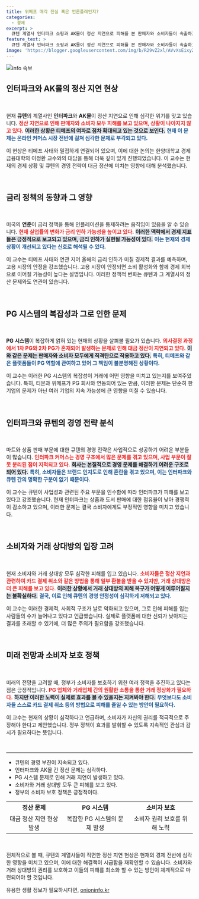 ```yaml
---
title: 위메프 매각 진실 혹은 언론플레인지?
categories:
  - 경제
excerpt: >
  큐텐 계열사 인터파크 쇼핑과 AK몰이 정산 지연으로 피해를 본 판매자와 소비자들이 속출하고, 검찰의 압수수색이 진행되는 상황! 티메프 사태의 여파가 어디까지 미칠지 전문가와 함께 분석해 봅니다. 클릭하고 더 알아보세요!
feature_text: >
  큐텐 계열사 인터파크 쇼핑과 AK몰이 정산 지연으로 피해를 본 판매자와 소비자들이 속출하고, 검찰의 압수수색이 진행되는 상황! 티메프 사태의 여파가 어디까지 미칠지 전문가와 함께 분석해 봅니다. 클릭하고 더 알아보세요!
image: 'https://blogger.googleusercontent.com/img/b/R29vZ2xl/AVvXsEixyZcFfHzMRdzZMjFBmAUKJYCLCGyLL1o632UiGVXcaFdKo_bkvkuCioo0uUKlGfBVcT3P84aROyZIXSBEx3Aw5nCQ3pTgDom1WDC4m8eifvWiAmWEEVb4x6G_l8C0QH225ldMjyaFvpxGEBGNO37VmDTDMHGhJPq73UglMfDca1-0aw/s1600/blogspot.png'
---
```


<p><img src="https://blogger.googleusercontent.com/img/b/R29vZ2xl/AVvXsEixyZcFfHzMRdzZMjFBmAUKJYCLCGyLL1o632UiGVXcaFdKo_bkvkuCioo0uUKlGfBVcT3P84aROyZIXSBEx3Aw5nCQ3pTgDom1WDC4m8eifvWiAmWEEVb4x6G_l8C0QH225ldMjyaFvpxGEBGNO37VmDTDMHGhJPq73UglMfDca1-0aw/s1600/blogspot.png" alt="info 속보" /></p>

<h2 data-ke-size="size26">인터파크와 AK몰의 정산 지연 현상</h2>

<p data-ke-size="size16">&nbsp;</p> 

<p>현재 <b>큐텐</b>의 계열사인 <b>인터파크</b>와 <b>AK몰</b>이 정산 지연으로 인해 심각한 위기를 맞고 있습니다. <b><span style="color: #ee2323;">정산 지연으로 인해 판매자와 소비자 모두 피해를 보고 있으며, 상황이 나아지지 않고 있다.</span></b> <b><span style="background-color: #21538527;">이러한 상황은 티메프의 여파로 점차 확대되고 있는 것으로 보인다.</span></b> <b><span style="color: #1a5490;">현재 이 문제는 온라인 커머스 시장 전반에 걸쳐 심각한 문제로 부각되고 있다.</span></b> </p>

<p>이 현상은 티메프 사태와 밀접하게 연결되어 있으며, 이에 대한 논의는 한양대학교 경제금융대학의 이정환 교수와의 대담을 통해 더욱 깊이 있게 진행되었습니다. 이 교수는 현재의 경제 상황 및 큐텐의 경영 전략이 대금 정산에 미치는 영향에 대해 분석했습니다. </p>

<p data-ke-size="size16">&nbsp;</p>

<h2 data-ke-size="size26">금리 정책의 동향과 그 영향</h2>

<p data-ke-size="size16">&nbsp;</p> 

<p>미국의 <b>연준</b>이 금리 정책을 통해 인플레이션을 통제하려는 움직임이 있음을 알 수 있습니다. <b><span style="color: #ee2323;">현재 실업률의 변화가 금리 인하 가능성을 높이고 있다.</span></b> <b><span style="background-color: #21538527;">이러한 맥락에서 경제 지표들은 긍정적으로 보고되고 있으며, 금리 인하가 실현될 가능성이 있다.</span></b> <b><span style="color: #1a5490;">이는 현재의 경제 상황이 개선되고 있다는 신호로 해석될 수 있다.</span></b> </p>

<p>이 교수는 티메프 사태와 연관 지어 올해의 금리 인하가 미칠 경제적 결과를 예측하며, 고용 시장의 안정을 강조했습니다. 고용 시장이 안정되면 소비 활성화와 함께 경제 회복으로 이어질 가능성이 높다는 설명입니다. 이러한 정책적 변화는 큐텐과 그 계열사의 정산 문제와도 연관이 있습니다.</p>

<p data-ke-size="size16">&nbsp;</p>

<h2 data-ke-size="size26">PG 시스템의 복잡성과 그로 인한 문제</h2>

<p data-ke-size="size16">&nbsp;</p>

<p><b>PG 시스템</b>이 복잡하게 얽혀 있는 현재의 상황을 살펴볼 필요가 있습니다. <b><span style="color: #ee2323;">의사결정 과정에서 1차 PG와 2차 PG가 혼재되어 발생하는 문제로 인해 대금 정산이 지연되고 있다.</span></b> <b><span style="background-color: #21538527;">이와 같은 문제는 판매자와 소비자 모두에게 직격탄으로 작용하고 있다.</span></b> <b><span style="color: #1a5490;">특히, 티메프와 같은 플랫폼들이 PG 역할에 관여하고 있어 그 책임이 불분명해진 상황이다.</span></b> </p>

<p>이 교수는 이러한 PG 시스템의 복잡성이 거래에 어떤 영향을 미치고 있는지를 보여주었습니다. 특히, 티몬과 위메프가 PG 회사와 연동되어 있는 만큼, 이러한 문제는 단순히 한 기업의 문제가 아닌 여러 기업의 지속 가능성에 큰 영향을 미칠 수 있습니다.</p>

<p data-ke-size="size16">&nbsp;</p>

<h2 data-ke-size="size26">인터파크와 큐텐의 경영 전략 분석</h2>

<p data-ke-size="size16">&nbsp;</p>

<p>마트와 상품 판매 부문에 대한 큐텐의 경영 전략은 사업적으로 성공하기 어려운 부분들이 많습니다. <b><span style="color: #ee2323;">인터파크 커머스는 경영 구조에서 많은 문제를 겪고 있으며, 사업 부문이 잘못 분리된 점이 지적되고 있다.</span></b> <b><span style="background-color: #21538527;">회사는 본질적으로 경영 문제를 해결하기 어려운 구조로 되어 있다.</span></b> <b><span style="color: #1a5490;">특히, 소비자들은 브랜드 인지도로 인해 혼란을 겪고 있으며, 이는 인터파크와 큐텐 간의 명확한 구분이 없기 때문이다.</span></b> </p>

<p>이 교수는 큐텐이 사업성과 관련된 주요 부문을 인수함에 따라 인터파크가 피해를 보고 있다고 강조했습니다. 현재 인터파크는 상품과 도서 판매에 대한 점유율이 낮아 경쟁력이 감소하고 있으며, 이러한 문제는 결국 소비자에게도 부정적인 영향을 미치고 있습니다.</p>

<p data-ke-size="size16">&nbsp;</p>

<h2 data-ke-size="size26">소비자와 거래 상대방의 입장 고려</h2>

<p data-ke-size="size16">&nbsp;</p>

<p>현재 소비자와 거래 상대방 모두 심각한 피해를 입고 있습니다. <b><span style="color: #ee2323;">소비자들은 정산 지연과 관련하여 카드 결제 취소와 같은 방법을 통해 일부 환불을 받을 수 있지만, 거래 상대방은 더 큰 피해를 보고 있다.</span></b> <b><span style="background-color: #21538527;">이러한 상황에서 거래 상대방의 피해 복구가 어떻게 이루어질지는 불확실하다.</span></b> <b><span style="color: #1a5490;">결국, 이로 인해 큐텐의 경영 안정성이 심각하게 저해되고 있다.</span></b> </p>

<p>이 교수는 이러한 경제적, 사회적 구조가 날로 악화되고 있으며, 그로 인해 피해를 입는 사람들의 수가 늘어나고 있다고 언급했습니다. 실제로 플랫폼에 대한 신뢰가 낮아지는 결과를 초래할 수 있기에, 더 많은 주의가 필요함을 강조했습니다.</p>

<p data-ke-size="size16">&nbsp;</p>

<h2 data-ke-size="size26">미래 전망과 소비자 보호 정책</h2>

<p data-ke-size="size16">&nbsp;</p>

<p>미래의 전망을 고려할 때, 정부가 소비자를 보호하기 위한 여러 정책을 추진하고 있다는 점은 긍정적입니다. <b><span style="color: #ee2323;">PG 업체와 거래업체 간의 원활한 소통을 통한 거래 정상화가 필요하다.</span></b> <b><span style="background-color: #21538527;">하지만 이러한 노력이 실제로 효과를 볼 수 있을지는 지켜봐야 한다.</span></b> <b><span style="color: #1a5490;">무엇보다도 소비자들 스스로 카드 결제 취소 등의 방법으로 피해를 줄일 수 있는 방안이 필요하다.</span></b> </p>

<p>이 교수는 현재의 상황이 심각하다고 언급하며, 소비자가 자신의 권리를 적극적으로 주장해야 한다고 제안했습니다. 정부 정책이 효과를 발휘할 수 있도록 지속적인 관심과 감시가 필요하다는 뜻입니다.</p>

<p data-ke-size="size16">&nbsp;</p>

<hr style="height: 2px; border: none; background: #1A1A1A;" />

<ul>
    <li>큐텐의 경영 부진이 지속되고 있다.</li>
    <li>인터파크와 AK몰 간 정산 문제는 심각하다.</li>
    <li>PG 시스템 문제로 인해 거래 지연이 발생하고 있다.</li>
    <li>소비자와 거래 상대방 모두 큰 피해를 보고 있다.</li>
    <li>정부의 소비자 보호 정책은 긍정적이다.</li>
</ul> 

<table style="width: 100%; border-collapse: collapse; border: 0;">
    <tr>
        <td style="text-align: center; height: 17px;"><b>정산 문제</b></td>
        <td style="text-align: center; height: 17px;"><b>PG 시스템</b></td>
        <td style="text-align: center; height: 17px;"><b>소비자 보호</b></td>
    </tr>
    <tr>
        <td style="text-align: center; height: 17px;">대금 정산 지연 현상 발생</td>
        <td style="text-align: center; height: 17px;">복잡한 PG 시스템의 문제 발생</td>
        <td style="text-align: center; height: 17px;">소비자 권리 보호를 위해 노력</td>
    </tr>
</table>

<p data-ke-size="size16">&nbsp;</p> 

<p>전체적으로 볼 때, 큐텐의 계열사들이 직면한 정산 지연 현상은 현재의 경제 전반에 심각한 영향을 미치고 있으며, 이에 대한 해결책이 시급함을 재확인할 수 있습니다. 소비자와 거래 상대방의 권리를 보호하고 이들의 피해를 최소화 할 수 있는 방안이 체계적으로 마련되어야 할 것입니다.</p>
유용한 생활 정보가 필요하시다면, <a href="https://onioninfo.kr" rel="dofollow">onioninfo.kr</a>


